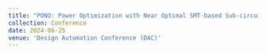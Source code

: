 ```yaml
---
title: "PONO: Power Optimization with Near Optimal SMT-based Sub-circuit Generation"
collection: Conference
date: 2024-06-25
venue: 'Design Automation Conference (DAC)'
---
```

